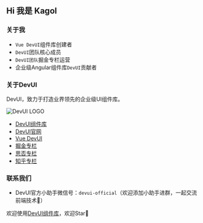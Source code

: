## Hi 我是 Kagol

### 关于我

- `Vue DevUI`组件库创建者
- `DevUI`团队核心成员
- `DevUI团队`掘金专栏运营
- 企业级Angular组件库`DevUI`贡献者

### 关于DevUI

DevUI，致力于打造业界领先的企业级UI组件库。

![DevUI LOGO](https://cdn.nlark.com/yuque/0/2020/png/370043/1606753310016-db2f1f33-4026-4bea-ae1e-23c6bb156bbb.png)

- [DevUI组件库](https://github.com/devcloudfe/ng-devui)
- [DevUI官网](https://devui.design/)
- [Vue DevUI](https://gitee.com/devui/vue-devui)
- [掘金专栏](https://juejin.cn/user/712139267650141)
- [思否专栏](https://segmentfault.com/u/devui)
- [知乎专栏](https://www.zhihu.com/column/devui)

### 联系我们

- DevUI官方小助手微信号：`devui-official`（欢迎添加小助手进群，一起交流前端技术🤝）

欢迎使用[DevUI组件库](https://github.com/devcloudfe/ng-devui)，欢迎Star🌟
